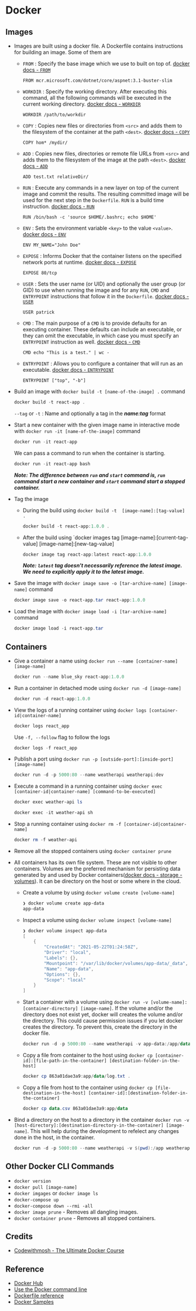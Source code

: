 # Docker

## Images

- Images are built using a docker file. A Dockerfile contains instructions for building an image. Some of them are
  - `FROM` : Specify the base image which we use to built on top of. [docker docs - `FROM`](https://docs.docker.com/engine/reference/builder/#from)

    ```docker
    FROM mcr.microsoft.com/dotnet/core/aspnet:3.1-buster-slim
    ```

  - `WORKDIR` : Specify the working directory. After executing this command, all the following commands will be executed in the current working directory. [docker docs - `WORKDIR`](https://docs.docker.com/engine/reference/builder/#workdir)

    ```docker
    WORKDIR /path/to/workdir
    ```

  - `COPY` : Copies new files or directories from `<src>` and adds them to the filesystem of the container at the path `<dest>`. [docker docs - `COPY`](https://docs.docker.com/engine/reference/builder/#copy)

    ```docker
    COPY hom* /mydir/
    ```

  - `ADD` :  Copies new files, directories or remote file URLs from `<src>` and adds them to the filesystem of the image at the path `<dest>`. [docker docs - `ADD`](https://docs.docker.com/engine/reference/builder/#add)

    ```docker
    ADD test.txt relativeDir/
    ```

  - `RUN` : Execute any commands in a new layer on top of the current image and commit the results. The resulting committed image will be used for the next step in the `Dockerfile`. `RUN` is a build time instruction. [docker docs - `RUN`](https://docs.docker.com/engine/reference/builder/#run)

    ```docker
    RUN /bin/bash -c 'source $HOME/.bashrc; echo $HOME'
    ```  

  - `ENV` : Sets the environment variable `<key>` to the value `<value>`. [docker docs - `ENV`](https://docs.docker.com/engine/reference/builder/#env)

    ```docker
    ENV MY_NAME="John Doe"
    ```

  - `EXPOSE` : Informs Docker that the container listens on the specified network ports at runtime. [docker docs - `EXPOSE`](https://docs.docker.com/engine/reference/builder/#expose)

    ```docker
    EXPOSE 80/tcp
    ```

  - `USER` : Sets the user name (or UID) and optionally the user group (or GID) to use when running the image and for any `RUN`, `CMD` and `ENTRYPOINT` instructions that follow it in the `Dockerfile`. [docker docs - `USER`](https://docs.docker.com/engine/reference/builder/#user)

    ```docker
    USER patrick
    ```

  - `CMD` : The main purpose of a `CMD` is to provide defaults for an executing container. These defaults can include an executable, or they can omit the executable, in which case you must specify an `ENTRYPOINT` instruction as well. [docker docs - `CMD`](https://docs.docker.com/engine/reference/builder/#cmd)

    ```docker
    CMD echo "This is a test." | wc -
    ```

  - `ENTRYPOINT` : Allows you to configure a container that will run as an executable. [docker docs - `ENTRYPOINT`](https://docs.docker.com/engine/reference/builder/#entrypoint)

    ```docker
    ENTRYPOINT ["top", "-b"]
    ```

- Build an image with `docker build -t [name-of-the-image] .` command
  
  ```powershell
  docker build -t react-app .
  ```

  `--tag` or `-t` : Name and optionally a tag in the ***name:tag*** format

- Start a new container with the given image name in interactive mode with `docker run -it [name-of-the-image]` command

  ```powershell
  docker run -it react-app
  ```

  We can pass a command to run when the container is starting.

  ```powershell
  docker run -it react-app bash
  ```

  ***Note: The difference between `run` and `start` command is, `run` command start a new container and `start` command start a stopped container.***
- Tag the image
  - During the build using `docker build -t  [image-name]:[tag-value] .`

    ```powershell
    docker build -t react-app:1.0.0 .
    ```

  - After the build using `docker images tag [image-name]:[current-tag-value] [image-name]:[new-tag-value]
  
    ```powershell
    docker image tag react-app:latest react-app:1.0.0
    ```

    ***Note: `latest` tag doesn't necessarily reference the latest image. We need to explicitly apply it to the latest image.***

- Save the image with `docker image save -o [tar-archive-name] [image-name]` command

  ```powershell
  docker image save -o react-app.tar react-app:1.0.0
  ```

- Load the image with `docker image load -i [tar-archive-name]` command

  ```powershell
  docker image load -i react-app.tar
  ```

## Containers

- Give a container a name using `docker run --name [container-name] [image-name]`

  ```powershell
  docker run --name blue_sky react-app:1.0.0
  ```

- Run a container in detached mode using `docker run -d [image-name]`

  ```powershell
  docker run -d react-app:1.0.0
  ```

- View the logs of a running container using `docker logs [container-id|container-name]`

  ```powershell
  docker logs react_app
  ```

  Use `-f, --follow` flag to follow the logs

  ```powershell
  docker logs -f react_app
  ```

- Publish a port using `docker run -p [outside-port]:[inside-port] [image-name]`

  ```powershell
  docker run -d -p 5000:80 --name weatherapi weatherapi:dev
  ```

- Execute a command in a running container using `docker exec [container-id|container-name] [command-to-be-executed]`

  ```powershell
  docker exec weather-api ls

  docker exec -it weather-api sh
  ```

- Stop a running container using `docker rm -f [container-id|container-name]`

  ```powershell
  docker rm -f weather-api
  ```

- Remove all the stopped containers using `docker container prune`

- All containers has its own file system. These are not visible to other containers. Volumes are the preferred mechanism for persisting data generated by and used by Docker containers([docker docs - storage - volumes](https://docs.docker.com/storage/volumes/)). It can be directory on the host or some where in the cloud.

  - Create a volume by using `docker volume create [volume-name]`

    ```powershell
    ❯ docker volume create app-data
    app-data
    ```

  - Inspect a volume using `docker volume inspect [volume-name]`

    ```powershell
    ❯ docker volume inspect app-data
    [
        {
            "CreatedAt": "2021-05-22T01:24:58Z",
            "Driver": "local",
            "Labels": {},
            "Mountpoint": "/var/lib/docker/volumes/app-data/_data",
            "Name": "app-data",
            "Options": {},
            "Scope": "local"
        }
    ]
    ```

  - Start a container with a volume using `docker run -v [volume-name]:[container-directory] [image-name]`. If the volume and/or the directory does not exist yet, docker will creates the volume and/or the directory. This could cause permission issues if you let docker creates the directory. To prevent this, create the directory in the docker file.

    ```powershell
    docker run -d -p 5000:80 --name weatherapi -v app-data:/app/data weatherapi:dev
    ```

  - Copy a file from container to the host using `docker cp [container-id]:[file-path-in-the-container] [destination-folder-in-the-host]`

    ```powershell
    docker cp 863a01dae3a9:app/data/log.txt .
    ```

  - Copy a file from host to the container using `docker cp [file-destination-in-the-host] [container-id]:[destination-folder-in-the-container]`

    ```powershell
    docker cp data.csv 863a01dae3a9:app/data
    ```

- Bind a directory on the host to a directory in the container `docker run -v [host-directory]:[destination-directory-in-the-container] [image-name]`. This will help during the development to refelect any changes done in the host, in the container.

  ```powershell
  docker run -d -p 5000:80 --name weatherapi -v $(pwd):/app weatherapi:dev
  ```

## Other Docker CLI Commands

- `docker version`
- `docker pull [image-name]`
- `docker imgages` or `docker image ls`
- `docker-compose up`
- `docker-compose down --rmi -all`
- `docker image prune` - Removes all dangling images.
- `docker container prune` - Removes all stopped containers.

## Credits

- [Codewithmosh - The Ultimate Docker Course](https://codewithmosh.com/courses/the-ultimate-docker-course/)

## Reference

- [Docker Hub](https://hub.docker.com/)
- [Use the Docker command line](https://docs.docker.com/engine/reference/commandline/cli/)
- [Dockerfile reference](https://docs.docker.com/engine/reference/builder/)
- [Docker Samples](https://docs.docker.com/samples/)
